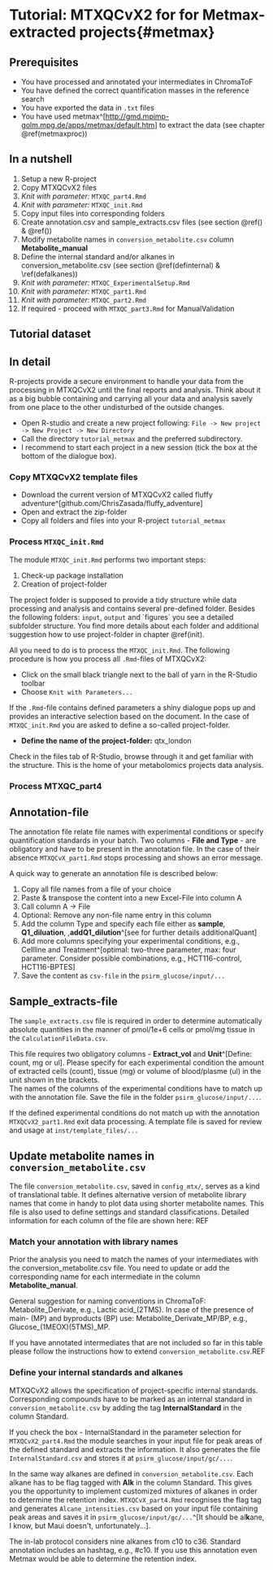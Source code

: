 # Tutorial: MTXQCvX2 for for Metmax-extracted projects{#metmax}

## Prerequisites

- You have processed and annotated your intermediates in ChromaToF
- You have defined the correct quantification masses in the reference search
- You have exported the data in `.txt` files
- You have used metmax^[http://gmd.mpimp-golm.mpg.de/apps/metmax/default.htm] to extract the data (see chapter \@ref(metmaxproc))

## In a nutshell
 
1. Setup a new R-project
2. Copy MTXQCvX2 files
3. *Knit with parameter:* `MTXQC_part4.Rmd`
4. *Knit with parameter:* `MTXQC_init.Rmd`
5. Copy input files into corresponding folders
6. Create annotation.csv and sample_extracts.csv files (see section \@ref() \& \@ref())
7. Modify metabolite names in `conversion_metabolite.csv` column **Metabolite_manual**
8. Define the internal standard and/or alkanes in conversion_metabolite.csv (see section \@ref(definternal) \& \ref(defalkanes))
9. *Knit with parameter:* `MTXQC_ExperimentalSetup.Rmd`
10. *Knit with parameter:* `MTXQC_part1.Rmd`
11. *Knit with parameter:* `MTXQC_part2.Rmd`
12. If required - proceed with `MTXQC_part3.Rmd` for ManualValidation

## Tutorial dataset


## In detail
R-projects provide a secure environment to handle your data from the processing in MTXQCvX2 until the final reports and analysis. Think about it as a big bubble containing and carrying all your data and analysis savely from one place to the other undisturbed of the outside changes.

  * Open R-studio and create a new project following: `File -> New project -> New Project -> New Directory`
  * Call the directory `tutorial_metmax` and the preferred subdirectory. 
  * I recommend to start each project in a new session (tick the box at the bottom of the dialogue box).

### Copy MTXQCvX2 template files

* Download the current version of MTXQCvX2 called fluffy adventure^[github.com/ChrisZasada/fluffy_adventure]
* Open and extract the zip-folder
* Copy all folders and files into your R-project `tutorial_metmax`

### Process `MTXQC_init.Rmd`

The module `MTXQC_init.Rmd` performs two important steps: 
  1. Check-up package installation
  2. Creation of project-folder
  
The project folder is supposed to provide a tidy structure while data processing and analysis and contains several pre-defined folder. Besides the following folders: `input`, `output` and `figures´ you see a detailed subfolder structure. You find more details about each folder and additional suggestion how to use project-folder in chapter \@ref(init). 

All you need to do is to process the `MTXQC_init.Rmd`. The following procedure is how you process all `.Rmd`-files of MTXQCvX2:

  * Click on the small black triangle next to the ball of yarn in the R-Studio toolbar
  * Choose `Knit with Parameters...`
  
If the `.Rmd`-file contains defined parameters a shiny dialogue pops up and provides an interactive selection based on the document. In the case of `MTXQC_init.Rmd` you are asked to define a so-called project-folder.

  * **Define the name of the project-folder:** qtx_london

Check in the files tab of R-Studio, browse through it and get familiar with the structure. This is the home of your metabolomics projects data analysis.

### Process MTXQC_part4





## Annotation-file

The annotation file relate file names with experimental conditions or specify quantification standards in your batch. Two columns - **File and Type** - are obligatory and have to be present in the annotation file. In the case of their absence `MTXQCvX_part1.Rmd` stops processing and shows an error message.

A quick way to generate an annotation file is described below:

1. Copy all file names from a file of your choice
2. Paste & transpose the content into a new Excel-File into column A
3. Call column A -> File
4. Optional: Remove any non-file name entry in this column
5. Add the column Type and specify each file either as **sample**, **Q1_diluation**, ,**addQ1_dilution**^[see for further details additionalQuant]
6. Add more columns specifying your experimental conditions, e.g., Cellline and Treatment^[optimal: two-three parameter, max: four parameter. Consider possible combinations, e.g., HCT116-control, HCT116-BPTES]
7. Save the content as `csv-file` in the `psirm_glucose/input/...`

## Sample_extracts-file

The `sample_extracts.csv` file is required in order to determine automatically absolute quantities in the manner of pmol/1e+6 cells or pmol/mg tissue in the `CalculationFileData.csv`.

This file requires two obligatory columns - **Extract_vol** and **Unit**^[Define: count, mg or ul]. Please specify for each experimental condition the amount of extracted cells (count), tissue (mg) or volume of blood/plasme (ul) in the unit shown in the brackets.  
The names of the columns of the experimental conditions have to match up with the annotation file. Save the file in the folder `psirm_glucose/input/...`. 

If the defined experimental conditions do not match up with the annotation `MTXQCvX2_part1.Rmd` exit data processing. A template file is saved for review and usage at `inst/template_files/...`

## Update metabolite names in `conversion_metabolite.csv` 

The file `conversion_metabolite.csv`, saved in `config_mtx/`, serves as a kind of translational table. It defines alternative version of metabolite library names that come in handy to plot data using shorter metabolite names. This file is also used to define settings and standard classifications. Detailed information for each column of the file are shown here: REF

### Match your annotation with library names

Prior the analysis you need to match the names of your intermediates with the conversion_metabolite.csv file. You need to update or add the corresponding name for each intermediate in the column **Metabolite_manual**.

General suggestion for naming conventions in ChromaToF: Metabolite_Derivate, e.g., Lactic acid_(2TMS). In case of the presence of main- (MP) and byproducts (BP) use: Metabolite_Derivate_MP/BP, e.g., Glucose_(1MEOX)(5TMS)_MP.

If you have annotated intermediates that are not included so far in this table please follow the instructions how to extend `conversion_metabolite.csv`.REF

### Define your internal standards and alkanes

MTXQCvX2 allows the specification of project-specific internal standards. Corresponding compounds have to be marked as an internal standard in `conversion_metabolite.csv` by adding the tag **InternalStandard** in the column Standard. 

If you check the box - InternalStandard in the parameter selection for `MTXQCvX2_part4.Rmd` the module searches in your input file for peak areas of the defined standard and extracts the information. It also generates the file `InternalStandard.csv` and stores it at `psirm_glucose/input/gc/...`.

In the same way alkanes are defined in `conversion_metabolite.csv`. Each alkane has to be flag tagged with **Alk** in the column Standard. This gives you the opportunity to implement customized mixtures of alkanes in order to determine the retention index. 
`MTXQCvX_part4.Rmd` recognises the flag tag and generates `Alcane_intensities.csv` based on your input file containing peak areas and saves it in `psirm_glucose/input/gc/...`^[It should be al**k**ane, I know, but Maui doesn't, unfortunately...].

The in-lab protocol considers nine alkanes from c10 to c36. Standard annotation includes an hashtag, e.g., #c10. If you use this annotation even Metmax would be able to determine the retention index.  
